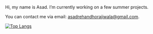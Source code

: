 Hi, my name is Asad. I’m currently working on a few summer projects. 

You can contact me via email: asadrehandhorajiwala@gmail.com.

[![Top Langs](https://github-readme-stats-animeallstar.vercel.app/api/top-langs/?username=AnimeAllstar&layout=compact&langs_count=6)](https://github.com/AnimeAllstar/github-readme-stats)
